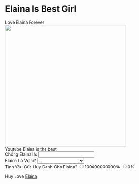 <!DOCTYPE html>
<html lang="en">
<head>
    <meta charset="UTF-8">
    <meta http-equiv="X-UA-Compatible" content="IE=edge">
    <meta name="viewport" content="width=device-width, initial-scale=1.0">
    <title>Web Dev For Vo Yeu</title>
    <link rel="stylesheet" href="index.css"/>
</head>
<body>
   <h1>
    Elaina Is Best Girl
    </h1> 
   <div>
    Love Elaina Forever
   </div class="High">
   <img width="400"src="https://i.pinimg.com/564x/d2/08/be/d208be94b6866f1affb7abedbc7d1a80.jpg" />
   <div>
   </div>
   Youtube <a href="https://www.youtube.com/watch?v=rokEW04pgw0">Elaina is the best </a>
   <form>
    <label> Chồng Elaina là:</label>
    <input type="">
    <div>
    </div>
    <label> Elaina Là Vợ ai?</label>
    <select>
        <option>...</option>
        <option>Vợ Thanh Huy</option>
        <option>Vẫn Là Vợ Thanh Huy</option>
        <option>Vợ Huy</option>
        </select>
        <div>
        </div>
        <label> Tình Yêu Của Huy Dành Cho Elaina?</label>
        <input type="radio" name="Elaina">100000000000% <input type="radio" name="Elaina">0% </input>
        <div>
        </div>
   </form>
   Huy Love <a href="https://pin.it/3OF1CAA">Elaina </a>
</body>
</html>

